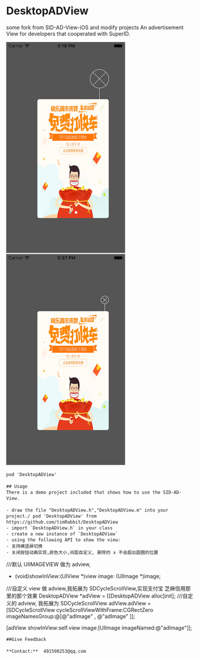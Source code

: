 DesktopADView
==============
some fork from SID-AD-View-iOS and modify projects
An advertisement View for developers that cooperated with SuperID. 

![image](img/AD_Img.png)
![image](img/AD_Img2.png)

```
pod 'DesktopADView'

## Usage
There is a demo project included that shows how to use the SID-AD-View.

- draw the file "DesktopADView.h","DesktopADView.m" into your project./ pod 'DesktopADView' from https://github.com/timRabbit/DesktopADView
- import `DesktopADView.h` in your class
- create a new instance of `DesktopADView`
- using the following API to show the view:
- 支持横竖屏切换
- 关闭按钮动画实现,颜色大小,间距自定义, 删除的 x 不会超出圆圈的位置

```
///默认 UIIMAGEVIEW 做为 adview,
- (void)showInView:(UIView *)view image: (UIImage *)image;

///自定义 view 做 adview,我拓展为 SDCycleScrollView,实现支付宝 芝麻信用那里的那个效果
DesktopADView *adView = [[DesktopADView alloc]init];
///自定义的 adview, 我拓展为 SDCycleScrollView
adView.adView = [SDCycleScrollView cycleScrollViewWithFrame:CGRectZero imageNamesGroup:@[@"adImage" , @"adImage" ]];

[adView showInView:self.view  image:[UIImage imageNamed:@"adImage"]];
 
```
##Give Feedback

**Contact:**  491590253@qq.com


